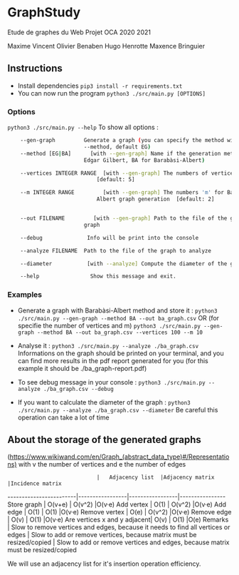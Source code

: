 # GraphStudy
Etude de graphes du Web
Projet OCA 2020 2021

Maxime Vincent
Olivier Benaben
Hugo Henrotte
Maxence Bringuier

## Instructions
- Install dependencies
	`pip3 install -r requirements.txt`
- You can now run the program
	`python3 ./src/main.py [OPTIONS]`
### Options
`python3 ./src/main.py --help` To show all options :
```bash
	--gen-graph         Generate a graph (you can specify the method with
						--method, default EG)
	--method [EG|BA]	  [with --gen-graph] Name if the generation method (EG for
						Edgar Gilbert, BA for Barabàsi-Albert)

	--vertices INTEGER RANGE  [with --gen-graph] The numbers of vertices
                            [default: 5]

  	--m INTEGER RANGE         [with --gen-graph] The numbers 'm' for Barabàsi-
                            Albert graph generation  [default: 2]


	--out FILENAME		   [with --gen-graph] Path to the file of the generated
						graph

	--debug              Info will be print into the console

	--analyze FILENAME	Path to the file of the graph to analyze

	--diameter           [with --analyze] Compute the diameter of the graph

	--help			      Show this message and exit.
```

### Examples
- Generate a graph with Barabàsi-Albert method and store it :
`python3 ./src/main.py --gen-graph --method BA --out ba_graph.csv`
OR (for specifie the number of vertices and m)
`python3 ./src/main.py --gen-graph --method BA --out ba_graph.csv --vertices 100 --m 10`
- Analyse it :
`python3 ./src/main.py --analyze ./ba_graph.csv`
Informations on the graph should be printed on your terminal, and you can find more results in the pdf report generated for you (for this example it should be ./ba_graph-report.pdf)

- To see debug message in your console :
`python3 ./src/main.py --analyze ./ba_graph.csv --debug`

- If you want to calculate the diameter of the graph :
`python3 ./src/main.py --analyze ./ba_graph.csv --diameter`
Be careful this operation can take a lot of time

## About the storage of the generated graphs

(https://www.wikiwand.com/en/Graph_(abstract_data_type)#/Representations)
with v the number of vertices and e the number of edges

								|	Adjacency list	|Adjacency matrix	|Incidence matrix
------------------------|-----------------|-----------------|----------------
Store graph 				|	O(v+e)			|	O(v^2) 			|O(v·e)
Add vertex 					|	O(1)				|	O(v^2)			|O(v·e)
Add edge 					|	O(1) 				|	O(1) 				|O(v·e)
Remove vertex 				|	O(e) 				|	O(v^2) 			|O(v·e)
Remove edge 				|	O(v) 				|	O(1) 				|O(v·e)
Are vertices x and y adjacent| 	O(v) 		|	O(1) 				|O(e)
Remarks 						|	Slow to remove vertices and edges, because it needs to find all vertices or edges | Slow to add or remove vertices, because matrix must be resized/copied | Slow to add or remove vertices and edges, because matrix must be resized/copied

We will use an adjacency list for it's insertion operation efficiency.
